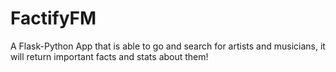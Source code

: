 # FactifyFM
A Flask-Python App that is able to go and search for artists and musicians, it will return important facts and stats about them!
